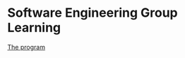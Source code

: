 # Software Engineering Group Learning

[The program](https://docs.google.com/document/d/1y-rSRuirU85-BQIA3Nq9EZI45w0QHk-U4ZqPkVJCq6A)
